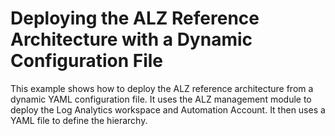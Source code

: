 # Deploying the ALZ Reference Architecture with a Dynamic Configuration File

This example shows how to deploy the ALZ reference architecture from a dynamic YAML configuration file.
It uses the ALZ management module to deploy the Log Analytics workspace and Automation Account.
It then uses a YAML file to define the hierarchy.
